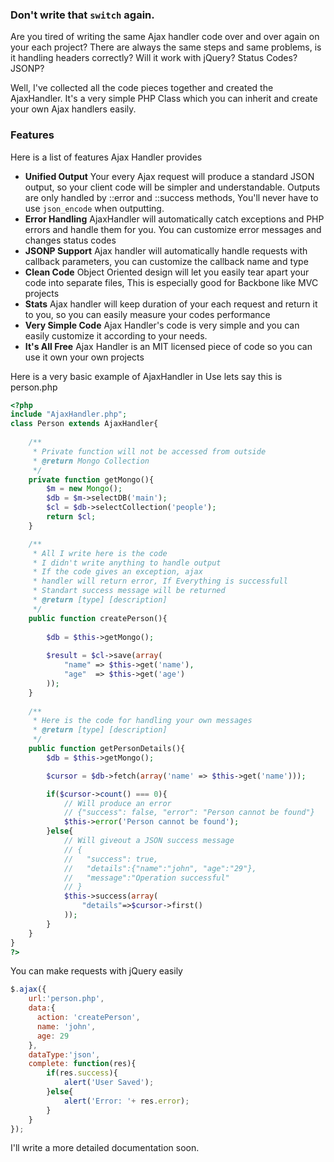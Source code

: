 ### Don't write that `switch` again.
Are you tired of writing the same Ajax handler code over and over again on your each project? There are always the same steps and same problems, is it handling headers correctly? Will it work with jQuery? Status Codes? JSONP? 

Well, I've collected all the code pieces together and created the AjaxHandler. It's a very simple PHP Class which you can inherit and create your own Ajax handlers easily.

### Features
Here is a list of features Ajax Handler provides

*   __Unified Output__ Your every Ajax request will produce a standard JSON output, so your client code will be simpler and understandable. Outputs are only handled by ::error and ::success methods, You'll never have to use `json_encode` when outputting.
*   __Error Handling__ AjaxHandler will automatically catch exceptions and PHP errors and handle them for you. You can customize error messages and changes status codes
*   __JSONP Support__ Ajax handler will automatically handle requests with callback parameters, you can customize the callback name and type
*   __Clean Code__ Object Oriented design will let you easily tear apart your code into separate files, This is especially good for Backbone like MVC projects
*   __Stats__ Ajax handler will keep duration of your each request and return it to you, so you can easily measure your codes performance
*   __Very Simple Code__ Ajax Handler's code is very simple and you can easily customize it according to your needs.
*   __It's All Free__ Ajax Handler is an MIT licensed piece of code so you can use it own your own projects


Here is a very basic example of AjaxHandler in Use lets say this is person.php

```php
<?php
include "AjaxHandler.php";
class Person extends AjaxHandler{
    
    /**
     * Private function will not be accessed from outside
     * @return Mongo Collection
     */
    private function getMongo(){
        $m = new Mongo();
        $db = $m->selectDB('main');
        $cl = $db->selectCollection('people');
        return $cl;
    }

    /**
     * All I write here is the code
     * I didn't write anything to handle output
     * If the code gives an exception, ajax 
     * handler will return error, If Everything is successfull
     * Standart success message will be returned
     * @return [type] [description]
     */
    public function createPerson(){
        
        $db = $this->getMongo();
        
        $result = $cl->save(array(
            "name" => $this->get('name'),
            "age"  => $this->get('age')
        ));
    }
    
    /**
     * Here is the code for handling your own messages
     * @return [type] [description]
     */
    public function getPersonDetails(){
        $db = $this->getMongo();

        $cursor = $db->fetch(array('name' => $this->get('name')));

        if($cursor->count() === 0){
            // Will produce an error
            // {"success": false, "error": "Person cannot be found"}
            $this->error('Person cannot be found');
        }else{
            // Will giveout a JSON success message
            // {
            //   "success": true, 
            //   "details":{"name":"john", "age":"29"}, 
            //   "message":"Operation successful"
            // }
            $this->success(array(
                "details"=>$cursor->first()
            ));
        }
    }
}
?>
```

You can make requests with jQuery easily

```javascript
$.ajax({
    url:'person.php',
    data:{
      action: 'createPerson',
      name: 'john',
      age: 29
    },
    dataType:'json',
    complete: function(res){
        if(res.success){
            alert('User Saved');
        }else{
            alert('Error: '+ res.error);
        }
    }
});
```
I'll write a more detailed documentation soon.